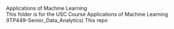 Applications of Machine Learning<br>
This folder is for the USC Course Applications of Machine Learning (ITP449-Senior_Data_Analytics)
This repo
